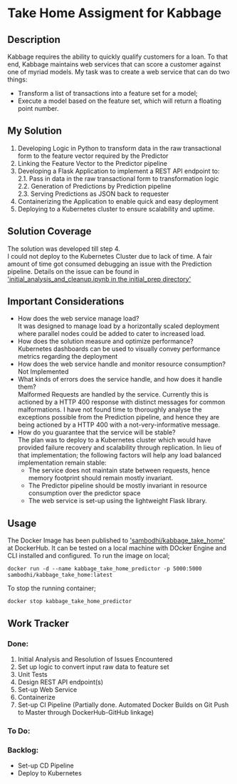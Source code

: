 # Take Home Assigment for Kabbage

## Description
Kabbage requires the ability to quickly qualify customers for a loan. To that end, Kabbage maintains web services that can score a customer against one of myriad models.
My task was to create a web service that can do two things:
- Transform a list of transactions into a feature set for a model;
- Execute a model based on the feature set, which will return a floating point
  number.

## My Solution
1. Developing Logic in Python to transform data in the raw transactional form to the feature vector required by the Predictor
2. Linking the Feature Vector to the Predictor pipeline
3. Developing a Flask Application to implement a REST API endpoint to:  
   2.1. Pass in data in the raw transactional form to transformation logic  
   2.2. Generation of Predictions by Prediction pipeline  
   2.3. Serving Predictions as JSON back to requester  
4. Containerizing the Application to enable quick and easy deployment
5. Deploying to a Kubernetes cluster to ensure scalability and uptime.

## Solution Coverage
The solution was developed till step 4.  
I could not deploy to the Kubernetes Cluster due to lack of time. A fair amount of time got consumed debugging an issue with the Prediction pipeline. Details on the issue can be found in ['initial_analysis_and_cleanup.ipynb in the initial_prep directory'](initial_prep/initial_analysis_and_cleanup.ipynb)

## Important Considerations
- How does the web service manage load?  
    It was designed to manage load by a horizontally scaled deployment where parallel nodes could be added to cater to increased load.
- How does the solution measure and optimize performance?  
    Kubernetes dashboards can be used to visually convey performance metrics regarding the deployment
- How does the web service handle and monitor resource consumption?  
    Not Implemented
- What kinds of errors does the service handle, and how does it handle them?  
    Malformed Requests are handled by the service. Currently this is actioned by a HTTP 400 response with distinct messages for common malformations. I have not found time to thoroughly analyse the exceptions possible from the Prediction pipeline, and hence they are being actioned by a HTTP 400 with a not-very-informative message.
- How do you guarantee that the service will be stable?  
    The plan was to deploy to a Kubernetes cluster which would have provided failure recovery and scalability through replication. In lieu of that implementation; the following factors will help any load balanced implementation remain stable:  
    - The service does not maintain state between requests, hence memory footprint should remain mostly invariant.
    - The Predictor pipeline should be mostly invariant in resource consumption over the predictor space
    - The web service is set-up using the lightweight Flask library.

## Usage
The Docker Image has been published to ['sambodhi/kabbage_take_home'](https://cloud.docker.com/repository/docker/sambodhi/kabbage_take_home) at DockerHub.
It can be tested on a local machine with DOcker Engine and CLI installed and configured.
To run the image on local;
```
docker run -d --name kabbage_take_home_predictor -p 5000:5000 sambodhi/kabbage_take_home:latest
```
To stop the running container;
```
docker stop kabbage_take_home_predictor
```

## Work Tracker
### Done:
1. Initial Analysis and Resolution of Issues Encountered
2. Set up logic to convert input raw data to feature set
3. Unit Tests
4. Design REST API endpoint(s)
5. Set-up Web Service
6. Containerize
7. Set-up CI Pipeline (Partially done. Automated Docker Builds on Git Push to Master through DockerHub-GitHub linkage)

### To Do:

### Backlog:
- Set-up CD Pipeline
- Deploy to Kubernetes